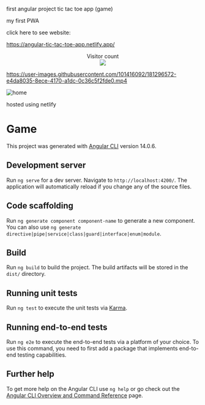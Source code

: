 first angular project
tic tac toe app (game) 

my first PWA 

click here to see website:

https://angular-tic-tac-toe-app.netlify.app/


<p align="center"> 
  Visitor count<br>
  <img src="https://profile-counter.glitch.me/adil-shabab/count.svg" />
</p>



https://user-images.githubusercontent.com/101416092/181296572-e4da8035-8ece-4170-a1dc-0c36c5f2fde0.mp4


![home](https://user-images.githubusercontent.com/101416092/181295209-419b4cac-2c7f-4660-a457-98f14363ecc4.png)




hosted using netlify
# Game

This project was generated with [Angular CLI](https://github.com/angular/angular-cli) version 14.0.6.

## Development server

Run `ng serve` for a dev server. Navigate to `http://localhost:4200/`. The application will automatically reload if you change any of the source files.

## Code scaffolding

Run `ng generate component component-name` to generate a new component. You can also use `ng generate directive|pipe|service|class|guard|interface|enum|module`.

## Build

Run `ng build` to build the project. The build artifacts will be stored in the `dist/` directory.

## Running unit tests

Run `ng test` to execute the unit tests via [Karma](https://karma-runner.github.io).

## Running end-to-end tests

Run `ng e2e` to execute the end-to-end tests via a platform of your choice. To use this command, you need to first add a package that implements end-to-end testing capabilities.

## Further help

To get more help on the Angular CLI use `ng help` or go check out the [Angular CLI Overview and Command Reference](https://angular.io/cli) page.

